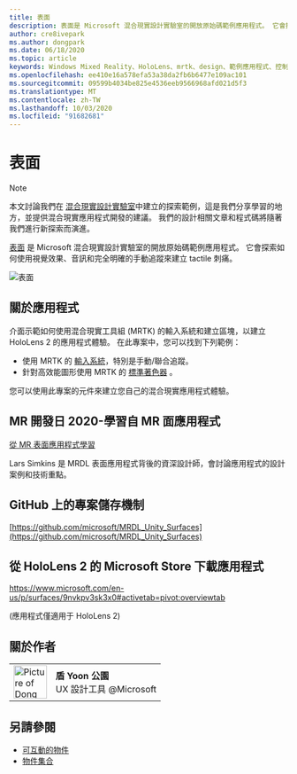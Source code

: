 ```yaml
---
title: 表面
description: 表面是 Microsoft 混合現實設計實驗室的開放原始碼範例應用程式。 它會探索如何使用視覺效果、音訊和完全明確的手動追蹤來建立 tactile 刺痛。
author: cre8ivepark
ms.author: dongpark
ms.date: 06/18/2020
ms.topic: article
keywords: Windows Mixed Reality、HoloLens、mrtk、design、範例應用程式、控制項
ms.openlocfilehash: ee410e16a578efa53a38da2fb6b6477e109ac101
ms.sourcegitcommit: 09599b4034be825e4536eeb9566968afd021d5f3
ms.translationtype: MT
ms.contentlocale: zh-TW
ms.lasthandoff: 10/03/2020
ms.locfileid: "91682681"
---
```

# <a name="surfaces"></a>表面

>[!NOTE]
>本文討論我們在 [混合現實設計實驗室](https://github.com/Microsoft/MRDesignLabs_Unity)中建立的探索範例，這是我們分享學習的地方，並提供混合現實應用程式開發的建議。 我們的設計相關文章和程式碼將隨著我們進行新探索而演進。

[表面](https://github.com/microsoft/MRDL_Unity_Surfaces)  是 Microsoft 混合現實設計實驗室的開放原始碼範例應用程式。 它會探索如何使用視覺效果、音訊和完全明確的手動追蹤來建立 tactile 刺痛。

![表面](images/MRDL_Surfaces_1.jpg)

## <a name="about-the-app"></a>關於應用程式
介面示範如何使用混合現實工具組 (MRTK) 的輸入系統和建立區塊，以建立 HoloLens 2 的應用程式體驗。 在此專案中，您可以找到下列範例：
- 使用 MRTK 的 [輸入系統](https://microsoft.github.io/MixedRealityToolkit-Unity/Documentation/Input/Overview.html)，特別是手動/聯合追蹤。
- 針對高效能圖形使用 MRTK 的 [標準著色器](https://microsoft.github.io/MixedRealityToolkit-Unity/Documentation/README_MRTKStandardShader.html) 。

您可以使用此專案的元件來建立您自己的混合現實應用程式體驗。

## <a name="mr-dev-days-2020---learnings-from-the-mr-surfaces-app"></a>MR 開發日 2020-學習自 MR 面應用程式
[從 MR 表面應用程式學習](https://channel9.msdn.com/Shows/Docs-Mixed-Reality/Learnings-from-the-MR-Surfaces-App)

Lars Simkins 是 MRDL 表面應用程式背後的資深設計師，會討論應用程式的設計案例和技術重點。

## <a name="project-repository-on-github"></a>GitHub 上的專案儲存機制
[https://github.com/microsoft/MRDL_Unity_Surfaces](https://github.com/microsoft/MRDL_Unity_Surfaces)

## <a name="download-app-from-microsoft-store-in-hololens-2"></a>從 HoloLens 2 的 Microsoft Store 下載應用程式
https://www.microsoft.com/en-us/p/surfaces/9nvkpv3sk3x0#activetab=pivot:overviewtab

 (應用程式僅適用于 HoloLens 2) 

## <a name="about-the-author"></a>關於作者

<table style="border-collapse:collapse" padding-left="0px">
<tr>
<td style="border-style: none" width="60px"><img alt="Picture of Dong Yoon Park" width="60" height="60" src="images/dongyoonpark.jpg"></td>
<td style="border-style: none"><b>盾 Yoon 公園</b><br>UX 設計工具 @Microsoft</td>
</tr>
</table>

## <a name="see-also"></a>另請參閱

* [可互動的物件](../../design/interactable-object.md)
* [物件集合](../../design/object-collection.md)
